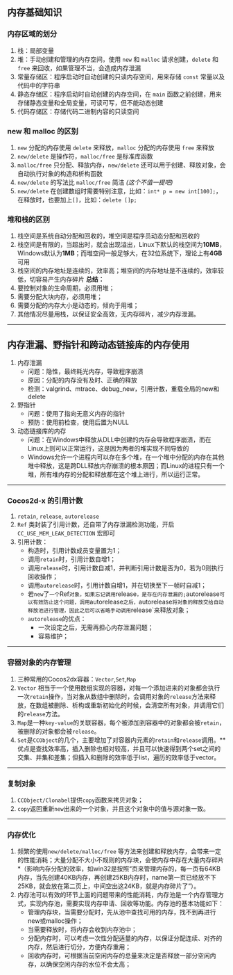 ## 内存基础知识

### 内存区域的划分
1. 栈：局部变量
2. 堆：手动创建和管理的内存空间，使用 `new` 和 `malloc` 请求创建，`delete` 和 `free` 来回收，如果管理不当，会造成内存泄漏
3. 常量存储区：程序启动时自动创建的只读内存空间，用来存储 `const` 常量以及代码中的字符串
4. 静态存储区：程序启动时自动创建的内存空间，在 `main` 函数之前创建，用来存储静态变量和全局变量，可读可写，但不能动态创建
5. 代码存储区：存储代码二进制内容的只读空间


### new 和 malloc 的区别
1. `new` 分配的内存使用 `delete` 来释放，`malloc` 分配的内存使用 `free` 来释放
2. `new/delete` 是操作符，`malloc/free` 是标准库函数
3. `malloc/free` 只分配、释放内存，`new/delete` 还可以用于创建、释放对象，会自动执行对象的构造和析构函数
4. `new/delete` 的写法比 `malloc/free` 简洁 *(这个不值一提吧)*
5. `new/delete` 在创建数组时需要特别注意，比如：`int* p = new int[100];`，在释放时，也要加上`[]`，比如：`delete []p;`


### 堆和栈的区别
1. 栈空间是系统自动分配和回收的，堆空间是程序员动态分配和回收的
2. 栈空间是有限的，当超出时，就会出现溢出，Linux下默认的栈空间为**10MB**，Windows默认为**1MB**；而堆空间一般足够大，在32位系统下，理论上有**4GB**可用
3. 栈空间的内存地址是连续的，效率高；堆空间的内存地址是不连续的，效率较低，切容易产生内存碎片
**总结：**
1. 要控制对象的生命周期，必须用堆；
2. 需要分配大块内存，必须用堆；
3. 需要分配的内存大小是动态的，倾向于用堆；
4. 其他情况尽量用栈，以保证安全高效，无内存碎片，减少内存泄漏。

---

## 内存泄漏、野指针和跨动态链接库的内存使用
1. 内存泄漏
    - 问题：隐性，最终耗光内存，导致程序崩溃
    - 原因：分配的内存没有及时、正确的释放
    - 检测：valgrind、mtrace、debug_new，引用计数，重载全局的new和delete
2. 野指针
    - 问题：使用了指向无意义内存的指针
    - 预防：使用前检查，使用后置为NULL
3. 动态链接库的内存
    - 问题：在Windows中释放从DLL中创建的内存会导致程序崩溃，而在Linux上则可以正常运行，这是因为两者的堆实现不同导致的
    - Windows允许一个进程内可以存在多个堆，在一个堆中分配的内存在其他堆中释放，这是跨DLL释放内存崩溃的根本原因；而Linux的进程只有一个堆，所有堆内存的分配和释放都在这个堆上进行，所以运行正常。

---

### Cocos2d-x 的引用计数
1. `retain`, `release`, `autorelease`
2. `Ref` 类封装了引用计数，还自带了内存泄漏检测功能，开启`CC_USE_MEM_LEAK_DETECTION` 宏即可
3. 引用计数：
    - 构造时，引用计数成员变量置为1；
    - 调用`retain`时，引用计数自增1；
    - 调用`release`时，引用计数自减1，并判断引用计数是否为0，若为0则执行回收操作；
    - 调用`autorelease`时，引用计数自增1，并在切换至下一帧时自减1；
    - 若`new`了`一个`Ref`对象，如果忘记调用`release`，是存在内存泄漏的;`autorelease`可以有效防止这个问题，调用`autorelease`之后，`autorelease`将对象的释放交给自动释放池进行管理，因此之后可以省略手动调用`release`来释放对象；
    - `autorelease`的优点：
        - 一次设定之后，无需再担心内存泄漏问题；
        - 容易维护；

---

### 容器对象的内存管理
1. 三种常用的Cocos2dx容器：`Vector`,`Set`,`Map`
2. `Vector` 相当于一个使用数组实现的容器，对每一个添加进来的对象都会执行一次`retain`操作，当对象从数组中删除时，会调用对象的`release`方法来释放，在数组被删除、析构或重新初始化的时候，会清空所有对象，并调用它们的`release`方法。
3. `Map`是一种`key-value`的关联容器，每个被添加到容器中的对象都会被`retain`，被删除的对象都会被`release`。
4. `Set`是`CCObject`的几个，主要增加了对容器内元素的`retain`和`release`调用。**优点是查找效率高，插入删除也相对较高，并且可以快速得到两个set之间的交集、并集和差集；但插入和删除的效率低于list，遍历的效率低于vector。

---

### 复制对象
1. `CCObject/Clonabel`提供`copy`函数来拷贝对象；
2. `copy`返回重新`new`出来的一个对象，并且这个对象中的值与源对象一致。

---

### 内存优化
1. 频繁的使用`new/delete/malloc/free` 等方法来创建和释放内存，会带来一定的性能消耗；大量分配不大小不规则的内存块，会使内存中存在大量内存碎片*（影响内存分配的效率，如win32是按照“页来管理内存的，每一页有64KB内存，当先创建40KB内存，再创建25KB内存时，name第一页已经放不下25KB，就会放在第二页上，中间空出这24KB，就是内存碎片了”）。
2. 内存池可以有效的环节上面的问题带来的性能消耗，内存池是一个内存管理方式，实现内存池，需要实现内存申请、回收等功能。内存池的基本功能如下：
    - 管理内存块，当需要分配时，先从池中查找可用的内存，找不到再进行new或malloc操作；
    - 当需要释放时，将内存会收到内存池中；
    - 分配内存时，可以考虑一次性分配适量的内存，以保证分配连续、对齐的内存，然后进行切分，方便内存重用；
    - 回收内存时，可根据当前空闲内存的总量来决定是否释放一部分空闲内存，以确保空闲内存的水位不会太高；

